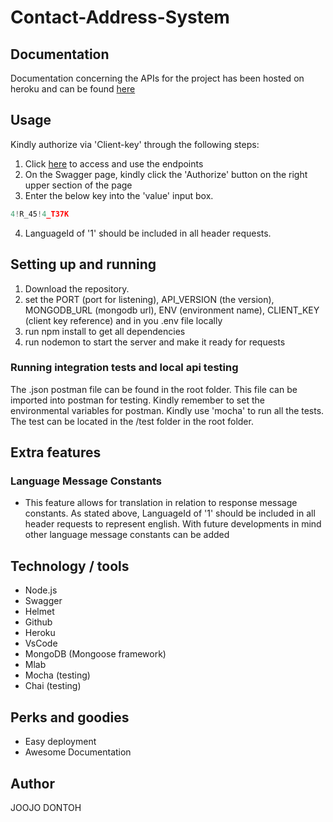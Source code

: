 # Contact-Address-System


## Documentation
Documentation concerning the APIs for the project has been hosted on heroku and can be found <a href="https://demo-contacts-api-airiasia.herokuapp.com/api/v1.0/api-docs/#/">here</a> 

## Usage
Kindly authorize via 'Client-key' through the following steps:
1. Click <a href="https://demo-contacts-api-airiasia.herokuapp.com/api/v1.0/api-docs/#/">here</a>  to access and use the endpoints
2. On the Swagger page, kindly click the 'Authorize' button on the right upper section of the page
3. Enter the below key into the 'value' input box.
```javascript
4!R_45!4_T37K
```
4. LanguageId of '1' should be included in all header requests.   

## Setting up and running
1. Download the repository.
2. set the PORT (port for listening), API_VERSION (the version), MONGODB_URL (mongodb url), ENV (environment name), CLIENT_KEY (client key reference) and in you .env file locally
3. run npm install to get all dependencies
4. run nodemon to start the server and make it ready for requests 

### Running integration tests and local api testing
The .json postman file can be found in the root folder. This file can be imported into postman for testing. Kindly remember to set the environmental variables for postman.
Kindly use 'mocha' to run all the tests. The test can be located in the /test folder in the root folder.

## Extra features
### Language Message Constants
- This feature allows for translation in relation to response message constants. As stated above, LanguageId of '1' should be included in all header requests to represent english. With future developments in mind other language message constants can be added  
## Technology / tools
- Node.js
- Swagger
- Helmet
- Github
- Heroku
- VsCode
- MongoDB (Mongoose framework)
- Mlab
- Mocha (testing)
- Chai (testing)

## Perks and goodies
- Easy deployment
- Awesome Documentation


## Author
JOOJO DONTOH
